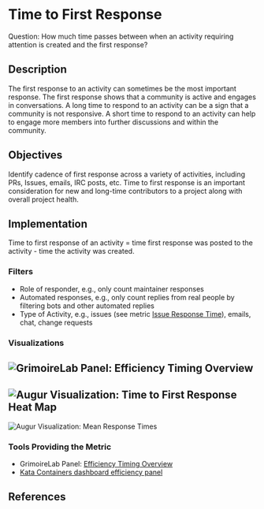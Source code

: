 # Time to First Response 

Question: How much time passes between when an activity requiring attention is created and the first response? 


## Description

The first response to an activity can sometimes be the most important response. The first response shows that a community is active and engages in conversations. A long time to respond to an activity can be a sign that a community is not responsive. A short time to respond to an activity can help to engage more members into further discussions and within the community.


## Objectives

Identify cadence of first response across a variety of activities, including PRs, Issues, emails, IRC posts, etc.  Time to first response is an important consideration for new and long-time contributors to a project along with overall project health. 


## Implementation

Time to first response of an activity = time first response was posted to the activity - time the activity was created. 


### Filters

* Role of responder, e.g., only count maintainer responses
* Automated responses, e.g., only count replies from real people by filtering bots and other automated replies
* Type of Activity, e.g., issues (see metric [Issue Response Time](https://github.com/chaoss/wg-evolution/blob/master/metrics/Issue_Response_Time.md)), emails, chat, change requests


### Visualizations
![GrimoireLab Panel: Efficiency Timing Overview](images/time-to-first-response_efficiency-timing-overview.png)
---------
![Augur Visualization: Time to First Response Heat Map ](images/time-to-first-response_augur-ttc-1.png)
---------
![Augur Visualization: Mean Response Times](images/time-to-first-response_augur-ttc-2.png)

### Tools Providing the Metric

* GrimoireLab Panel: [Efficiency Timing Overview](https://chaoss.github.io/grimoirelab-sigils/panels/efficiency-timing-overview/)
* [Kata Containers dashboard efficiency panel](https://katacontainers.biterg.io/app/kibana#/dashboard/cbbdd920-288c-11e9-b662-975152e57997)

## References


